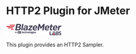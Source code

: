 # HTTP2 Plugin for JMeter

![labs-logo](docs/blazemeter-labs-logo.png)

This plugin provides an HTTP2 Sampler.
